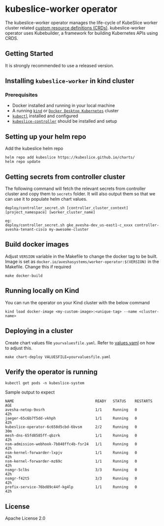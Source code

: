 # kubeslice-worker operator

The kubeslice-worker operator manages the life-cycle of KubeSlice worker cluster related [custom resource definitions (CRDs)](https://kubernetes.io/docs/tasks/access-kubernetes-api/extend-api-custom-resource-definitions).
kubeslice-worker operator uses Kubebuilder, a framework for building Kubernetes APIs using CRDS.

## Getting Started

It is strongly recommended to use a released version.

## Installing `kubeslice-worker` in kind cluster

### Prerequisites

* Docker installed and running in your local machine
* A running [`kind`](https://kind.sigs.k8s.io/) or [`Docker Desktop Kubernetes`](https://docs.docker.com/desktop/kubernetes/)
  cluster
* [`kubectl`](https://kubernetes.io/docs/tasks/tools/) installed and configured
* [`kubeslice-controller`](https://github.com/kubeslice/kubeslice-controller) should be installed and setup

## Setting up your helm repo

Add the kubeslice helm repo

```
helm repo add kubeslice https://kubeslice.github.io/charts/
helm repo update
```

## Getting secrets from controller cluster

The following command will fetch the relevant secrets from controller cluster
and copy them to `secrets` folder. It will also output them so that we
can use it to populate helm chart values.

```
deploy/controller_secret.sh [controller_cluster_context] [project_namespace] [worker_cluster_name]

eg:
deploy/controller_secret.sh gke_avesha-dev_us-east1-c_xxxx controller-avesha-tenant-cisco my-awesome-cluster
```

## Build docker images

Adjust `VERSION` variable in the Makefile to change the docker tag to be built.
Image is set as `docker.io/aveshasystems/worker-operator:$(VERSION)` in the Makefile. Change this if required

```
make docker-build
```

## Running locally on Kind

You can run the operator on your Kind cluster with the below command

```
kind load docker-image <my-custom-image>:<unique-tag> --name <cluster-name>
```

## Deploying in a cluster

Create chart values file `yourvaluesfile.yaml`.
Refer to [values.yaml](https://raw.githubusercontent.com/kubeslice/charts/master/kubeslice-worker/values.yaml?token=GHSAT0AAAAAABTXBAR34JSRCDHTKG4KFGNIYT5AZ4Q) on how to adjust this.

```
make chart-deploy VALUESFILE=yourvaluesfile.yaml
```

## Verify the operator is running

```
kubectl get pods -n kubeslice-system
```

Sample output to expect

```
NAME                                     READY   STATUS    RESTARTS   AGE
avesha-netop-9xsrh                       1/1     Running   0          42h
jaeger-65c6b7f5dd-vkhph                  1/1     Running   0          42h
kubeslice-operator-6c658d5cbd-6bvsm      2/2     Running   0          30m
mesh-dns-65fd8585ff-qbzrk                1/1     Running   0          42h
nsm-admission-webhook-7b848ffc4b-fsr24   1/1     Running   0          42h
nsm-kernel-forwarder-lxpjv               1/1     Running   0          42h
nsm-kernel-forwarder-mz69c               1/1     Running   0          42h
nsmgr-5clbs                              3/3     Running   0          42h
nsmgr-f42t5                              3/3     Running   0          42h
prefix-service-76bd89c44f-kg4lp          1/1     Running   0          42h
```

## License

Apache License 2.0
